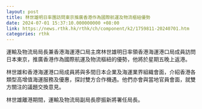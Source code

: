 ```yaml
---
layout: post
title: 林世雄明日率團訪問東京推廣香港作為國際航運及物流樞紐優勢
date: 2024-07-01 15:37:10.000000000 +08:00
link: https://news.rthk.hk/rthk/ch/component/k2/1759811-20240701.htm
categories: rthk
---
```


運輸及物流局局長兼香港海運港口局主席林世雄明日率領香港海運港口局成員訪問日本東京，推廣香港作為國際航運及物流樞紐的優勢，他將於星期五晚上返港。

林世雄和香港海運港口局成員將與多間日本企業及海運業界組織會面，介紹香港各類型高增值海運服務及優惠，探討雙方合作機遇。他們亦會與當地官員會面，就雙方關注的議題交換意見。

林世雄離港期間，運輸及物流局副局長廖振新將署任局長。
